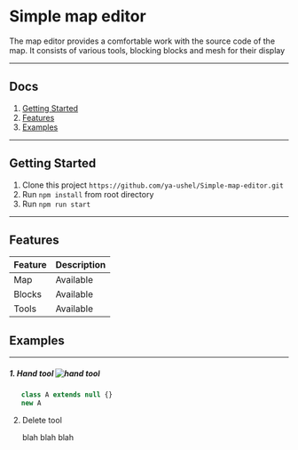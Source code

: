 # Simple map editor

The map editor provides a comfortable work with the source code of the map. It consists of various tools, blocking blocks and mesh for their display

---

## Docs

1. [Getting Started](#getting-started)
1. [Features](#features)
1. [Examples](#examples)

---


## Getting Started

1. Clone this project `https://github.com/ya-ushel/Simple-map-editor.git`
1. Run `npm install` from root directory
1. Run `npm run start`

---

## Features

| Feature          | Description                         |
|------------------|-------------------------------------|
| Map              |                           Available |
| Blocks           |                           Available |
| Tools            |                           Available |

## Examples
----
 
##### 1. Hand tool   ![hand tool](http://i.piccy.info/i9/16d39b65b783dc487c287cdb49a353d6/1494442914/984/1144576/hand.png)



```js
   class A extends null {}
   new A
```

2. Delete tool

    blah blah blah
